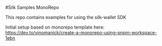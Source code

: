 #Silk Samples MonoRepo

This repo contains examples for using the silk-wallet SDK

Initial setup based on monorepo template here: https://dev.to/vinomanick/create-a-monorepo-using-pnpm-workspace-1ebn
